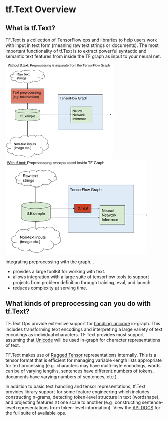 # tf.Text Overview

<!--* freshness: { owner: 'broken' reviewed: '2019-07-11' } *-->

## What is tf.Text?

TF.Text is a collection of TensorFlow ops and libraries to help users work with
input in text form (meaning raw text strings or documents). The most important
functionality of tf.Text is to extract powerful syntactic and semantic text
features from inside the TF graph as input to your neural net.

<img src="include/architecture-without-tf-text.png" alt="Architecture without tf.Text" height="300px"/>
<img src="include/architecture-with-tf-text.png" alt="Architecture with tf.Text"  height="300px"/>

Integrating preprocessing with the graph...

*   provides a large toolkit for working with text.
*   allows integration with a large suite of tensorflow tools to support
    projects from problem definition through training, eval, and launch.
*   reduces complexity at serving time.

## What kinds of preprocessing can you do with tf.Text?

TF.Text Ops provide extensive support for
[handling unicode](https://colab.sandbox.google.com/github/tensorflow/docs/blob/master/site/en/tutorials/representation/unicode.ipynb)
in-graph. This includes transforming text encodings and interpreting a large
variety of text encodings as individual characters. TF.Text provides most
support assuming that [Unicode](http://unicode.org/) will be used in-graph for
character representations of text.

TF.Text makes use of
[Ragged Tensor](https://www.tensorflow.org/guide/ragged_tensors) representations
internally. This is a tensor format that is efficient for managing
variable-length lists appropriate for text processing (e.g. characters may have
multi-byte encodings, words can be of varying lengths, sentences have different
numbers of tokens, documents have varying numbers of sentences, etc.).


In addition to basic text handling and tensor representations, tf.Text provides
library support for some feature engineering which includes constructing
n-grams, detecting token-level structure in text (wordshape), and projecting
features at one scale to another (e.g. constructing sentence-level
representations from token-level information). View the
[API DOCS](api_docs/python/index.md) for the full suite of available ops.

